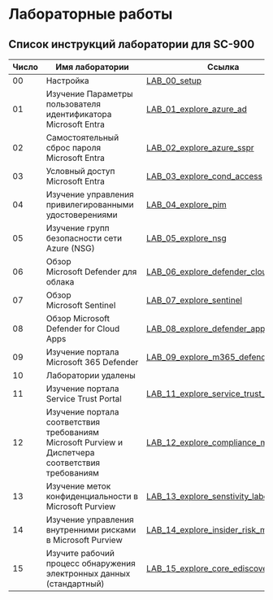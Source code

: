 
# Лабораторные работы

## Список инструкций лаборатории для SC-900

| **Число** | **Имя лаборатории** | **Ссылка** |
|------|---------|----|
| 00 | Настройка | [LAB_00_setup](LAB_00_setup.md) |
| 01 | Изучение Параметры пользователя идентификатора Microsoft Entra | [LAB_01_explore_azure_ad](LAB_01_explore_azure_ad.md) |
| 02 | Самостоятельный сброс пароля Microsoft Entra | [LAB_02_explore_azure_sspr](LAB_02_explore_azure_sspr.md) |
| 03 | Условный доступ Microsoft Entra | [LAB_03_explore_cond_access](LAB_03_explore_cond_access.md) |
| 04 | Изучение управления привилегированными удостоверениями | [LAB_04_explore_pim](LAB_04_explore_pim.md) |
| 05 | Изучение групп безопасности сети Azure (NSG) | [LAB_05_explore_nsg](LAB_05_explore_nsg.md) |
| 06 | Обзор Microsoft Defender для облака | [LAB_06_explore_defender_cloud](LAB_06_explore_defender_cloud.md) |
| 07 | Обзор Microsoft Sentinel | [LAB_07_explore_sentinel](LAB_07_explore_sentinel.md) |
| 08 | Обзор Microsoft Defender for Cloud Apps | [LAB_08_explore_defender_apps](LAB_08_explore_defender_apps.md) |
| 09 | Изучение портала Microsoft 365 Defender | [LAB_09_explore_m365_defender_portal](LAB_09_explore_m365_defender_portal.md) |
| 10 | Лаборатории удалены |  |
| 11 | Изучение портала Service Trust Portal | [LAB_11_explore_service_trust_portal](LAB_11_explore_service_trust_portal.md) |
| 12 | Изучение портала соответствия требованиям Microsoft Purview и Диспетчера соответствия требованиям | [LAB_12_explore_compliance_mgr](LAB_12_explore_compliance_mgr.md) |
| 13 | Изучение меток конфиденциальности в Microsoft Purview | [LAB_13_explore_senstivity_labels](LAB_13_explore_senstivity_labels.md) |
| 14 | Изучение управления внутренними рисками в Microsoft Purview | [LAB_14_explore_insider_risk_mgt](LAB_14_explore_insider_risk_mgt.md) |
| 15 | Изучите рабочий процесс обнаружения электронных данных (стандартный) | [LAB_15_explore_core_ediscovery](LAB_15_explore_core_ediscovery.md) |
